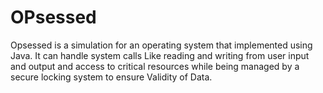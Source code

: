 # OPsessed
Opsessed is a simulation for an operating system that implemented using Java. It can handle system calls Like reading and writing from user input and output and access to critical resources while being managed by a secure locking system to ensure Validity of Data.
